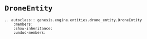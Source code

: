 # `DroneEntity`

```{eval-rst}  
.. autoclass:: genesis.engine.entities.drone_entity.DroneEntity
    :members:
    :show-inheritance:
    :undoc-members:
```

